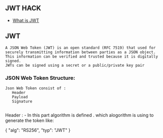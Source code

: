 ## JWT HACK

* [What is JWT](#JWT)



## JWT

```
A JSON Web Token (JWT) is an open standard (RFC 7519) that used for securely transmitting information between parties as a JSON object. 
This information can be verified and trusted because it is digitally signed.
JWTs can be signed using a secret or a public/private key pair

````
### JSON Web Token Structure:

```
Json Web Token consist of :
   Header
   Payload
   Signature
  
  ```
  Header : - In this part algorithm is defined . which alogorithm  is using to generate the token like:
  
  {
  "alg": "RS256",
  "typ": "JWT"
}
  
    
```
